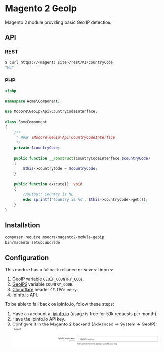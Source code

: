 # Magento 2 GeoIp
Magento 2 module providing basic Geo IP detection.

## API

### REST
```bash
$ curl https://<magento site>/rest/V1/countryCode
"NL"                                                                                                                                                                                                                        
```

### PHP
``` php
<?php

namespace Acme\Component;

use Mooore\GeoIp\Api\CountryCodeInterface;

class SomeComponent
{
    /**
     * @var \Mooore\GeoIp\Api\CountryCodeInterface
     */
    private $countryCode;

    public function __construct(CountryCodeInterface $countryCode)
    {
        $this->countryCode = $countryCode;
    }

    public function execute(): void
    {
        //output: Country is NL
        echo sprintf('Country is %s', $this->countryCode->get());
    }
}
```

## Installation
```bash
composer require mooore/magento2-module-geoip
bin/magento setup:upgrade
```

## Configuration
This module has a fallback reliance on several inputs:
1. [GeoIP](http://nginx.org/en/docs/http/ngx_http_geoip_module.html) variable `GEOIP_COUNTRY_CODE`.
2. [GeoIP2](https://github.com/leev/ngx_http_geoip2_module) variable `COUNTRY_CODE`.
3. [Cloudflare](https://www.cloudflare.com/) header `CF-IPCountry`.
4. [IpInfo.io](https://ipinfo.io/) API.

To be able to fall back on IpInfo.io, follow these steps:
1. Have an account at [ipinfo.io](https://ipinfo.io/) (usage is free for 50k requests per month).
2. Have the ipinfo.io API key.
3. Configure it in the Magento 2 backend (Advanced -> System -> GeoIP):
![Configuration](docs/configuration.png)
